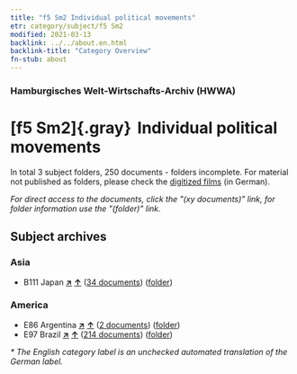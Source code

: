 ```yaml
---
title: "f5 Sm2 Individual political movements"
etr: category/subject/f5 Sm2
modified: 2021-03-13
backlink: ../../about.en.html
backlink-title: "Category Overview"
fn-stub: about
---
```


### Hamburgisches Welt-Wirtschafts-Archiv (HWWA)
# [f5 Sm2]{.gray}&#8201; Individual political movements&#160; 





In total 3 subject folders, 250 documents - folders incomplete.
For material not published as folders, please check the [digitized films](/film/h1_sh) (in German).

_For direct access to the documents, click the "(xy documents)" link, for folder information use the "(folder)" link._

## Subject archives



### Asia

- B111 Japan [**&nearr;**](../../../geo/i/141272/about.en.html "Japan (all folders)") [**&uarr;**](../../../geo/about.en.html#B111 "Country category system") (<a href="https://pm20.zbw.eu/dfgview/sh/141272,144400" title="about: Japan : Individual political movements" target="_blank">34 documents</a>) ([folder](../../../../folder/sh/1412xx/141272/1444xx/144400/about.en.html))

### America

- E86 Argentina [**&nearr;**](../../../geo/i/141692/about.en.html "Argentina (all folders)") [**&uarr;**](../../../geo/about.en.html#E86 "Country category system") (<a href="https://pm20.zbw.eu/dfgview/sh/141692,144400" title="about: Argentina : Individual political movements" target="_blank">2 documents</a>) ([folder](../../../../folder/sh/1416xx/141692/1444xx/144400/about.en.html))
- E97 Brazil [**&nearr;**](../../../geo/i/141697/about.en.html "Brazil (all folders)") [**&uarr;**](../../../geo/about.en.html#E97 "Country category system") (<a href="https://pm20.zbw.eu/dfgview/sh/141697,144400" title="about: Brazil : Individual political movements" target="_blank">214 documents</a>) ([folder](../../../../folder/sh/1416xx/141697/1444xx/144400/about.en.html))


_* The English category label is an unchecked automated translation of the German label._

